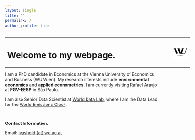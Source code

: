 ```yaml
---
layout: single
title: ""
permalink: /
author_profile: true
---
```


<table style="width: 120%;">
  <tr>
	<td style="width: 90%; border-bottom:0px;"><h1>Welcome to my webpage.</h1></td>
	<td style="width: 200%; border-bottom:0px;"><img src="assets/images/logo_wu_vienna"/></td>
  </tr>
</table>

I am a PhD candidate in Economics at the Vienna University of Economics and Business (WU Wien). My research interests include **environmental economics** and **applied econometrics**. I am currently visiting Rafael Araujo at **FGV-EESP** in S&#227;o Paulo.

I am also Senior Data Scientist at [World Data Lab](https://worlddata.io/), where I am the Data Lead for the [World Emissions Clock](https://worldemissions.io/).

<br>

**Contact Information:**

Email: [lvashold (at) wu.ac.at](mailto:lvashold@wu.ac.at)

